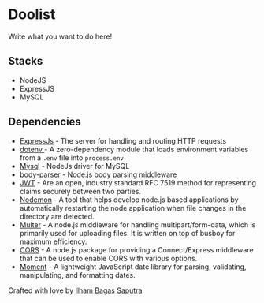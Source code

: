 # Doolist
Write what you want to do here!

## Stacks
- NodeJS
- ExpressJS
- MySQL

## Dependencies
- [ExpressJs](#ExpressJs) - The server for handling and routing HTTP requests
- [dotenv ](#dotenv) - A zero-dependency module that loads environment variables from a ```.env``` file into ```process.env```
- [Mysql](#Mysql) - NodeJs driver for MySQL
- [body-parser ](#body-parser) - Node.js body parsing middleware
- [JWT](#JWT) - Are an open, industry standard RFC 7519 method for representing claims securely between two parties.
- [Nodemon](#Nodemon) - A tool that helps develop node.js based applications by automatically restarting the node application when file changes in the directory are detected.
- [Multer](#Multer) - A node.js middleware for handling multipart/form-data, which is primarily used for uploading files. It is written on top of busboy for maximum efficiency.
- [CORS](#CORS) - A node.js package for providing a Connect/Express middleware that can be used to enable CORS with various options.
- [Moment](#Moment) - A lightweight JavaScript date library for parsing, validating, manipulating, and formatting dates.



Crafted with love by [Ilham Bagas Saputra](https://instagram.com/ilhambagasaputra)
